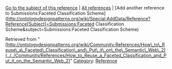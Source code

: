 [Go to the subject of this reference](../../Submissions/Faceted_Classification_Scheme "Submissions:Faceted Classification Scheme") | [All references](../../Community/References.1 "Community:References") | [Add another reference to Submissions:Faceted Classification Scheme](http://ontologydesignpatterns.org/wiki/Special:AddData/Reference?Reference[Subject]=Submissions:Faceted Classification Scheme&subject=Submissions:Faceted Classification Scheme)


Retrieved from "[http://ontologydesignpatterns.org/wiki/Community:References/How\_to\_Reuse\_a\_Faceted\_Classification\_and\_Put\_it\_on\_the\_Semantic\_Web\_2](../../Community/References/How_to_Reuse_a_Faceted_Classification_and_Put_it_on_the_Semantic_Web_2)"
 [Category](http://ontologydesignpatterns.org/wiki/Special:Categories "Special:Categories"): [Reference](../../Category/Reference "Category:Reference")